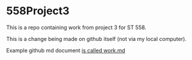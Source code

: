 # 558Project3

This is a repo containing work from project 3 for ST 558. 

This is a change being made on github itself (not via my local computer).

Example github md document [is called work.md](work.html)
